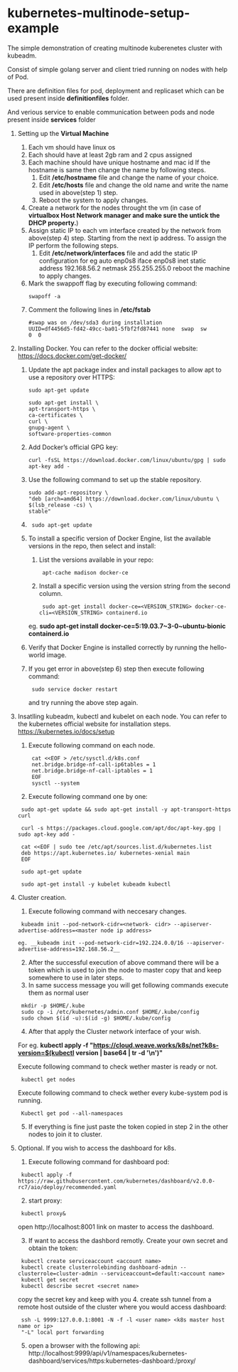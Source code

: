 # kubernetes-multinode-setup-example

The simple demonstration of creating multinode kuberenetes cluster with kubeadm.

Consist of simple golang server and client tried running on nodes with help of Pod.

There are definition files for pod, deployment and replicaset which can be used present inside __definitionfiles__ folder.

And verious service to enable communication between pods and node present inside __services__ folder


1. Setting up the __Virtual Machine__
	1. Each vm should have linux os 
	2. Each should have at least 2gb ram and 2 cpus assigned
	3. Each machine should have unique hostname and mac id
		If the hostname is same then change the name by following steps.
		1. Edit __/etc/hostname__ file and change the name of your choice.
		2. Edit __/etc/hosts__ file and change the old name and write the name used in above(step 1) step.
		3. Reboot the system to apply changes.
	4. Create a network for the nodes throught the vm (in case of __virtualbox Host Network manager and make sure the untick the DHCP property.__)
	5. Assign static IP to each vm interface created by the network from above(step 4) step. Starting from the next ip address.
		To assign the IP perform the following steps.
		1. Edit __/etc/network/interfaces__ file and add the static IP configuration
		for eg  auto enp0s8
			iface enp0s8 inet static
		    	address 192.168.56.2
		    	netmask 255.255.255.0
		reboot the machine to apply changes.
	6. Mark the swappoff flag by executing following command:
		~~~ 
		swapoff -a 
		~~~
	7. Comment the following lines in __/etc/fstab__
		~~~
		#swap was on /dev/sda3 during installation
		UUID=df4456d5-fd42-49cc-ba01-5fbf2fd87441 none  swap  sw          0  0
		~~~

2. Installing Docker. You can refer to the docker official  website: https://docs.docker.com/get-docker/

    1. Update the apt package index and install packages to allow apt to use a repository over HTTPS:
         ~~~
         sudo apt-get update

         sudo apt-get install \
         apt-transport-https \
         ca-certificates \
         curl \
         gnupg-agent \
         software-properties-common
         ~~~
    2. Add Docker’s official GPG key:
         ~~~
         curl -fsSL https://download.docker.com/linux/ubuntu/gpg | sudo apt-key add -
         ~~~    
    3. Use the following command to set up the stable repository. 
         ~~~
         sudo add-apt-repository \
         "deb [arch=amd64] https://download.docker.com/linux/ubuntu \
         $(lsb_release -cs) \
         stable"
         ~~~
    4.   ~~~ 
    	  sudo apt-get update 
         ~~~
    5. To install a specific version of Docker Engine, list the available versions in the repo, then select and install:
        1. List the versions available in your repo:
            ~~~
             apt-cache madison docker-ce
            ~~~
        2. Install a specific version using the version string from the second column.
            ~~~    
             sudo apt-get install docker-ce=<VERSION_STRING> docker-ce-cli=<VERSION_STRING> containerd.io
            ~~~
        eg.  __sudo apt-get install docker-ce=5:19.03.7~3-0~ubuntu-bionic containerd.io__   
	
    6. Verify that Docker Engine is installed correctly by running the hello-world image.
    
    7. If you get error in above(step 6) step then execute following command:
         ~~~ 
          sudo service docker restart 
         ~~~
        and try running the above step again.


3. Insatlling kubeadm, kubectl and kubelet on each node. You can refer to the kubernetes official website for installation steps. https://kubernetes.io/docs/setup
    1. Execute following command on each node.
        ~~~
         cat <<EOF > /etc/sysctl.d/k8s.conf
         net.bridge.bridge-nf-call-ip6tables = 1
         net.bridge.bridge-nf-call-iptables = 1
         EOF
         sysctl --system
        ~~~
    2. Execute following command one by one:
      ~~~ 
       sudo apt-get update && sudo apt-get install -y apt-transport-https curl 
        
       curl -s https://packages.cloud.google.com/apt/doc/apt-key.gpg | sudo apt-key add -
        
       cat <<EOF | sudo tee /etc/apt/sources.list.d/kubernetes.list
       deb https://apt.kubernetes.io/ kubernetes-xenial main
       EOF
        
       sudo apt-get update
        
       sudo apt-get install -y kubelet kubeadm kubectl    
      ~~~

4.  Cluster creation.
    1. Execute following command with neccesary changes.
      ~~~
       kubeadm init --pod-network-cidr=<network- cidr> --apiserver-advertise-address=<master node ip address>
      ~~~
        eg. __kubeadm init --pod-network-cidr=192.224.0.0/16 --apiserver-advertise-address=192.168.56.2__
    2. After the successful execution of above command there will be a token which is used to join the node to master copy that and keep somewhere to use in later steps.
    3. In same success message you will get following commands execute them as normal user
      ~~~
       mkdir -p $HOME/.kube
       sudo cp -i /etc/kubernetes/admin.conf $HOME/.kube/config
       sudo chown $(id -u):$(id -g) $HOME/.kube/config
      ~~~
    4. After that apply the Cluster network interface of your wish.
        
	For eg. __kubectl apply -f "https://cloud.weave.works/k8s/net?k8s-version=$(kubectl version | base64 | tr -d '\n')"__

       Execute following command to check wether master is ready or not.
      ~~~
       kubectl get nodes  
      ~~~
       Execute following command to check wether every kube-system pod is running.
      ~~~
       Kubectl get pod --all-namespaces
      ~~~         
    5.  If everything is fine just paste the token copied in step 2 in the other nodes to join it to cluster.

5. Optional. If you wish to access the dashboard for k8s.
    1. Execute following command for dashboard pod:
      ~~~
       kubectl apply -f https://raw.githubusercontent.com/kubernetes/dashboard/v2.0.0-rc7/aio/deploy/recommended.yaml
      ~~~
    2. start proxy: 
      ~~~
       kubectl proxy&    
      ~~~
     open http://localhost:8001 link on master to access the dashboard.
     
    3. If want to access the dashbord remotly. Create your own secret and obtain the token:
      ~~~
       kubectl create serviceaccount <account name>
       kubectl create clusterrolebinding dashboard-admin --clusterrole=cluster-admin --serviceaccount=default:<account name>
       kubectl get secret
       kubectl describe secret <secret name>  
     ~~~ 
     copy the secret key and keep with you
    4. create ssh tunnel from a remote host outside of the cluster where you would access dashboard:
      ~~~
       ssh -L 9999:127.0.0.1:8001 -N -f -l <user name> <k8s master host name or ip>
       "-L" local port forwarding
      ~~~
    5. open a browser with the following api:
     http://localhost:9999/api/v1/namespaces/kubernetes-dashboard/services/https:kubernetes-dashboard:/proxy/


